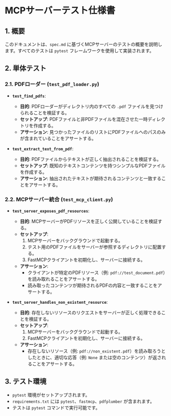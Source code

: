 # MCPサーバーテスト仕様書

## 1. 概要

このドキュメントは、`spec.md` に基づくMCPサーバーのテストの概要を説明します。すべてのテストは `pytest` フレームワークを使用して実装されます。

## 2. 単体テスト

### 2.1. PDFローダー (`test_pdf_loader.py`)

- **`test_find_pdfs`**:
  - **目的**: PDFローダーがディレクトリ内のすべての `.pdf` ファイルを見つけられることを検証する。
  - **セットアップ**: PDFファイルと非PDFファイルを混在させた一時ディレクトリを作成する。
  - **アサーション**: 見つかったファイルのリストにPDFファイルへのパスのみが含まれていることをアサートする。

- **`test_extract_text_from_pdf`**:
  - **目的**: PDFファイルからテキストが正しく抽出されることを検証する。
  - **セットアップ**: 既知のテキストコンテンツを持つシンプルなPDFファイルを作成する。
  - **アサーション**: 抽出されたテキストが期待されるコンテンツと一致することをアサートする。

### 2.2. MCPサーバー統合 (`test_mcp_client.py`)

- **`test_server_exposes_pdf_resources`**:
  - **目的**: MCPサーバーがPDFリソースを正しく公開していることを検証する。
  - **セットアップ**:
    1. MCPサーバーをバックグラウンドで起動する。
    2. テスト用のPDFファイルをサーバーが参照するディレクトリに配置する。
    3. FastMCPクライアントを初期化し、サーバーに接続する。
  - **アサーション**:
    - クライアントが特定のPDFリソース（例: `pdf://test_document.pdf`）を読み取れることをアサートする。
    - 読み取ったコンテンツが期待されるPDFの内容と一致することをアサートする。

- **`test_server_handles_non_existent_resource`**:
  - **目的**: 存在しないリソースのリクエストをサーバーが正しく処理できることを検証する。
  - **セットアップ**:
    1. MCPサーバーをバックグラウンドで起動する。
    2. FastMCPクライアントを初期化し、サーバーに接続する。
  - **アサーション**:
    - 存在しないリソース（例: `pdf://non_existent.pdf`）を読み取ろうとしたときに、適切な応答（例: `None` または空のコンテンツ）が返されることをアサートする。

## 3. テスト環境

- `pytest` 環境がセットアップされます。
- `requirements.txt` には `pytest`、`fastmcp`、`pdfplumber` が含まれます。
- テストは `pytest` コマンドで実行可能です。